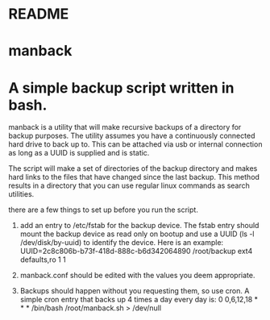 README
=======
manback
=======
A simple backup script written in bash.
=======

manback is a utility that will make recursive backups of a directory for backup purposes.
The utility assumes you have a continuously connected hard drive to back up to. This can be attached via usb or internal connection as long as a UUID is supplied and is static. 

The script will make a set of directories of the backup directory and makes hard links to the files that have changed since the last backup. This method results in a directory that you can use regular linux commands as search utilities. 

there are a few things to set up before you run the script. 

1) add an entry to /etc/fstab for the backup device. The fstab entry should mount the backup device as read only on bootup  and use a UUID (ls -l /dev/disk/by-uuid) to identify the device. Here is an example:
UUID=2c8c806b-b73f-418d-888c-b6d342064890   /root/backup   ext4   defaults,ro   1   1

2) manback.conf should be edited with the values you deem appropriate. 

3) Backups should happen without you requesting them, so use cron. A simple cron entry that backs up 4 times a day every day is:
0 0,6,12,18 * * * /bin/bash /root/manback.sh > /dev/null
